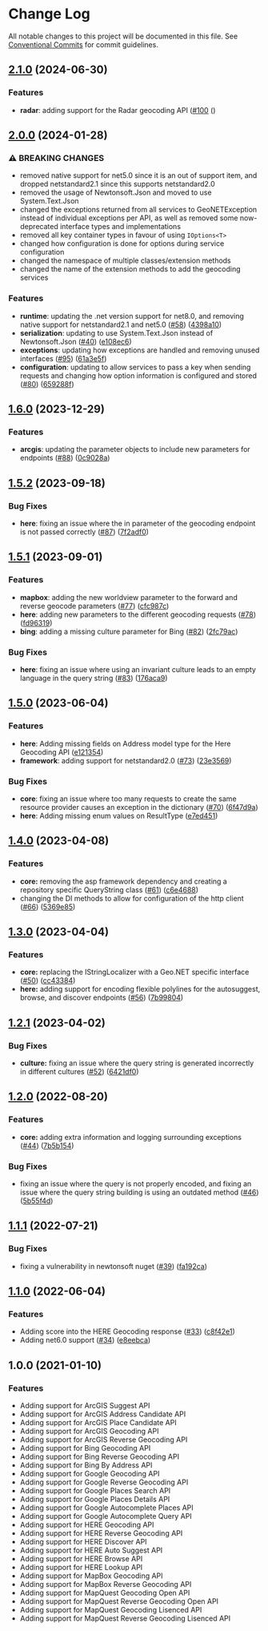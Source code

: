 # Change Log

All notable changes to this project will be documented in this file. See  [Conventional Commits](https://conventionalcommits.org/)  for commit guidelines.

## [2.1.0](https://github.com/JustinCanton/Geo.NET/compare/2.0.0...2.1.0) (2024-06-30)
### Features
- **radar**: adding support for the Radar geocoding API ([#100](https://github.com/JustinCanton/Geo.NET/issues/100) ([](https://github.com/JustinCanton/Geo.NET/commit/))

## [2.0.0](https://github.com/JustinCanton/Geo.NET/compare/1.6.0...2.0.0) (2024-01-28)
### ⚠ BREAKING CHANGES
- removed native support for net5.0 since it is an out of support item, and dropped netstandard2.1 since this supports netstandard2.0
- removed the usage of Newtonsoft.Json and moved to use System.Text.Json
- changed the exceptions returned from all services to GeoNETException instead of individual exceptions per API, as well as removed some now-deprecated interface types and implementations
- removed all key container types in favour of using `IOptions<T>`
- changed how configuration is done for options during service configuration
- changed the namespace of multiple classes/extension methods
- changed the name of the extension methods to add the geocoding services

### Features
- **runtime**: updating the .net version support for net8.0, and removing native support for netstandard2.1 and net5.0 ([#58](https://github.com/JustinCanton/Geo.NET/issues/58)) ([4398a10](https://github.com/JustinCanton/Geo.NET/commit/4398a10afb21d3e7e86fba0fa4052adb67ca1faa))
- **serialization**: updating to use System.Text.Json instead of Newtonsoft.Json ([#40](https://github.com/JustinCanton/Geo.NET/issues/40)) ([e108ec6](https://github.com/JustinCanton/Geo.NET/commit/e108ec65d895d8d7fa792845973f14cdcc7335ae))
- **exceptions**: updating how exceptions are handled and removing unused interfaces ([#95](https://github.com/JustinCanton/Geo.NET/issues/95)) ([61a3e5f](https://github.com/JustinCanton/Geo.NET/commit/61a3e5f1b8bb2bd74cd7b11e92c91bcaf1e691ac))
- **configuration**: updating to allow services to pass a key when sending requests and changing how option information is configured and stored ([#80](https://github.com/JustinCanton/Geo.NET/issues/80)) ([659288f](https://github.com/JustinCanton/Geo.NET/commit/659288f178605333cf43e81a624591d53ef48e22))

## [1.6.0](https://github.com/JustinCanton/Geo.NET/compare/1.5.2...1.6.0) (2023-12-29)
### Features
- **arcgis**: updating the parameter objects to include new parameters for endpoints ([#88](https://github.com/JustinCanton/Geo.NET/issues/88)) ([0c9028a](https://github.com/JustinCanton/Geo.NET/commit/0c9028a76ecc4695f105062393203aae5a43eeff))

## [1.5.2](https://github.com/JustinCanton/Geo.NET/compare/1.5.1...1.5.2) (2023-09-18)
### Bug Fixes
- **here**:  fixing an issue where the in parameter of the geocoding endpoint is not passed correctly ([#87](https://github.com/JustinCanton/Geo.NET/issues/87)) ([7f2adf0](https://github.com/JustinCanton/Geo.NET/commit/7f2adf0383c85bb8d79cf6b321d125bef9a4c7f8))


## [1.5.1](https://github.com/JustinCanton/Geo.NET/compare/1.5.0...1.5.1) (2023-09-01)
### Features
- **mapbox**: adding the new worldview parameter to the forward and reverse geocode parameters ([#77](https://github.com/JustinCanton/Geo.NET/issues/77)) ([cfc987c](https://github.com/JustinCanton/Geo.NET/commit/cfc987cc1f7db2e5d0a7e3981f3a0c4325d2211b))
- **here**: adding new parameters to the different geocoding requests ([#78](https://github.com/JustinCanton/Geo.NET/issues/78)) ([fd96319](https://github.com/JustinCanton/Geo.NET/commit/fd9631956001379b67c2f93f7d1a462157b7007c))
- **bing**: adding a missing culture parameter for Bing ([#82](https://github.com/JustinCanton/Geo.NET/issues/82)) ([2fc79ac](https://github.com/JustinCanton/Geo.NET/commit/2fc79ac6c9b7fe7fd5350c942e048f4813bcb52c))

### Bug Fixes
- **here**: fixing an issue where using an invariant culture leads to an empty language in the query string ([#83](https://github.com/JustinCanton/Geo.NET/issues/83)) ([176aca9](https://github.com/JustinCanton/Geo.NET/commit/176aca900dafc47eafc3434cc7a50c414738002a))


## [1.5.0](https://github.com/JustinCanton/Geo.NET/compare/1.4.0...1.5.0) (2023-06-04)
### Features
- **here**: Adding missing fields on Address model type for the Here Geocoding API ([e121354](https://github.com/JustinCanton/Geo.NET/commit/e121354c204eabd6bd63cbd651cf9b635108f498))
- **framework**: adding support for netstandard2.0 ([#73](https://github.com/JustinCanton/Geo.NET/issues/73)) ([23e3569](https://github.com/JustinCanton/Geo.NET/commit/23e35698ecfad4ae22b02c851e5c7657d0356937))

### Bug Fixes
- **core**: fixing an issue where too many requests to create the same resource provider causes an exception in the dictionary ([#70](https://github.com/JustinCanton/Geo.NET/issues/70)) ([6f47d9a](https://github.com/JustinCanton/Geo.NET/commit/6f47d9a277ba8db6e5d9e33edd642d069e23b456))
- **here**: Adding missing enum values on ResultType ([e7ed451](https://github.com/JustinCanton/Geo.NET/commit/e7ed4516a8aff0e6cc1cc69f8555ca993b86901e))


## [1.4.0](https://github.com/JustinCanton/Geo.NET/compare/1.3.0...1.4.0) (2023-04-08)
### Features
- **core:** removing the asp framework dependency and creating a repository specific QueryString class ([#61](https://github.com/JustinCanton/Geo.NET/issues/61)) ([c6e4688](https://github.com/JustinCanton/Geo.NET/commit/c6e46888e8b6ec4fec96bf6b0a8c0fe77f91d140))
- changing the DI methods to allow for configuration of the http client ([#66](https://github.com/JustinCanton/Geo.NET/issues/66)) ([5369e85](https://github.com/JustinCanton/Geo.NET/commit/5369e85ae2c95aff66ba23bfd444655fdb8a40d8))


## [1.3.0](https://github.com/JustinCanton/Geo.NET/compare/1.2.1...1.3.0) (2023-04-04)
### Features
- **core:** replacing the IStringLocalizer with a Geo.NET specific interface ([#50](https://github.com/JustinCanton/Geo.NET/issues/50)) ([cc43384](https://github.com/JustinCanton/Geo.NET/commit/cc43384815df870cbfb59c64ad0e9fe1e89aabf5))
- **here:** adding support for encoding flexible polylines for the autosuggest, browse, and discover endpoints ([#56](https://github.com/JustinCanton/Geo.NET/issues/56)) ([7b99804](https://github.com/JustinCanton/Geo.NET/commit/98c7dd9df3a8da4258e3c4d7482d8a0d807783e2))


## [1.2.1](https://github.com/JustinCanton/Geo.NET/compare/1.2.0...1.2.1) (2023-04-02)
### Bug Fixes
- **culture:** fixing an issue where the query string is generated incorrectly in different cultures ([#52](https://github.com/JustinCanton/Geo.NET/issues/52)) ([6421df0](https://github.com/JustinCanton/Geo.NET/commit/6421df0c4f314421718b6994b2c96d197ba955b1))


## [1.2.0](https://github.com/JustinCanton/Geo.NET/compare/1.1.1...1.2.0) (2022-08-20)
### Features
-  **core:** adding extra information and logging surrounding exceptions ([#44](https://github.com/JustinCanton/Geo.NET/pull/44)) ([7b5b154](https://github.com/JustinCanton/Geo.NET/commit/7b5b15441181bda16b0a644e2b3ef8e7b06cc074))

### Bug Fixes
- fixing an issue where the query is not properly encoded, and fixing an issue where the query string building is using an outdated method ([#46](https://github.com/JustinCanton/Geo.NET/pull/46)) ([5b55f4d](https://github.com/JustinCanton/Geo.NET/commit/5b55f4d249a617e4667e92b5cb0b2c9b6b02ec6f))


## [1.1.1](https://github.com/JustinCanton/Geo.NET/compare/1.1.0...1.1.1) (2022-07-21)
### Bug Fixes
- fixing a vulnerability in newtonsoft nuget ([#39](https://github.com/JustinCanton/Geo.NET/pull/39)) ([fa192ca](https://github.com/JustinCanton/Geo.NET/commit/fa192cab2a965503aa5a50885010836461cb822b))


## [1.1.0](https://github.com/JustinCanton/Geo.NET/compare/1.0.0...1.1.0) (2022-06-04)
### Features
- Adding score into the HERE Geocoding response ([#33](https://github.com/JustinCanton/Geo.NET/pull/33)) ([c8f42e1](https://github.com/JustinCanton/Geo.NET/commit/c8f42e1f155da17dd3869f304c3b9e36a938da71))
- Adding net6.0 support ([#34](https://github.com/JustinCanton/Geo.NET/pull/34)) ([e8eebca](https://github.com/JustinCanton/Geo.NET/commit/e8eebca37d82e3659e7c5e6e2ea4f4777f45f4f7))


## 1.0.0 (2021-01-10)
### Features
- Adding support for ArcGIS Suggest API
- Adding support for ArcGIS Address Candidate API
- Adding support for ArcGIS Place Candidate API
- Adding support for ArcGIS Geocoding API
- Adding support for ArcGIS Reverse Geocoding API
- Adding support for Bing Geocoding API
- Adding support for Bing Reverse Geocoding API
- Adding support for Bing By Address API
- Adding support for Google Geocoding API
- Adding support for Google Reverse Geocoding API
- Adding support for Google Places Search API
- Adding support for Google Places Details API
- Adding support for Google Autocomplete Places API
- Adding support for Google Autocomplete Query API
- Adding support for HERE Geocoding API
- Adding support for HERE Reverse Geocoding API
- Adding support for HERE Discover API
- Adding support for HERE Auto Suggest API
- Adding support for HERE Browse API
- Adding support for HERE Lookup API
- Adding support for MapBox Geocoding API
- Adding support for MapBox Reverse Geocoding API
- Adding support for MapQuest Geocoding Open API
- Adding support for MapQuest Reverse Geocoding Open API
- Adding support for MapQuest Geocoding Lisenced API
- Adding support for MapQuest Reverse Geocoding Lisenced API